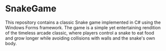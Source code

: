 # SnakeGame
This repository contains a classic Snake game implemented in C# using the Windows Forms framework. The game is a simple yet entertaining rendition of the timeless arcade classic, where players control a snake to eat food and grow longer while avoiding collisions with walls and the snake's own body.
